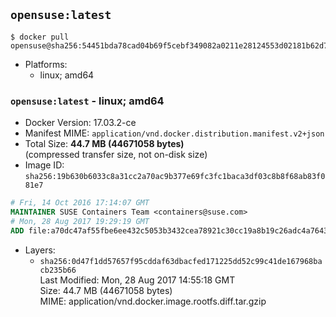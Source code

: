 ## `opensuse:latest`

```console
$ docker pull opensuse@sha256:54451bda78cad04b69f5cebf349082a0211e28124553d02181b62d709c7f7d32
```

-	Platforms:
	-	linux; amd64

### `opensuse:latest` - linux; amd64

-	Docker Version: 17.03.2-ce
-	Manifest MIME: `application/vnd.docker.distribution.manifest.v2+json`
-	Total Size: **44.7 MB (44671058 bytes)**  
	(compressed transfer size, not on-disk size)
-	Image ID: `sha256:19b630b6033c8a31cc2a70ac9b377e69fc3fc1baca3df03c8b8f68ab83f081e7`

```dockerfile
# Fri, 14 Oct 2016 17:14:07 GMT
MAINTAINER SUSE Containers Team <containers@suse.com>
# Mon, 28 Aug 2017 19:29:19 GMT
ADD file:a70dc47af55fbe6ee432c5053b3432cea78921c30cc19a8b19c26adc4a764374 in / 
```

-	Layers:
	-	`sha256:0d47f1dd57657f95cddaf63dbacfed171225dd52c99c41de167968bacb235b66`  
		Last Modified: Mon, 28 Aug 2017 14:55:18 GMT  
		Size: 44.7 MB (44671058 bytes)  
		MIME: application/vnd.docker.image.rootfs.diff.tar.gzip
